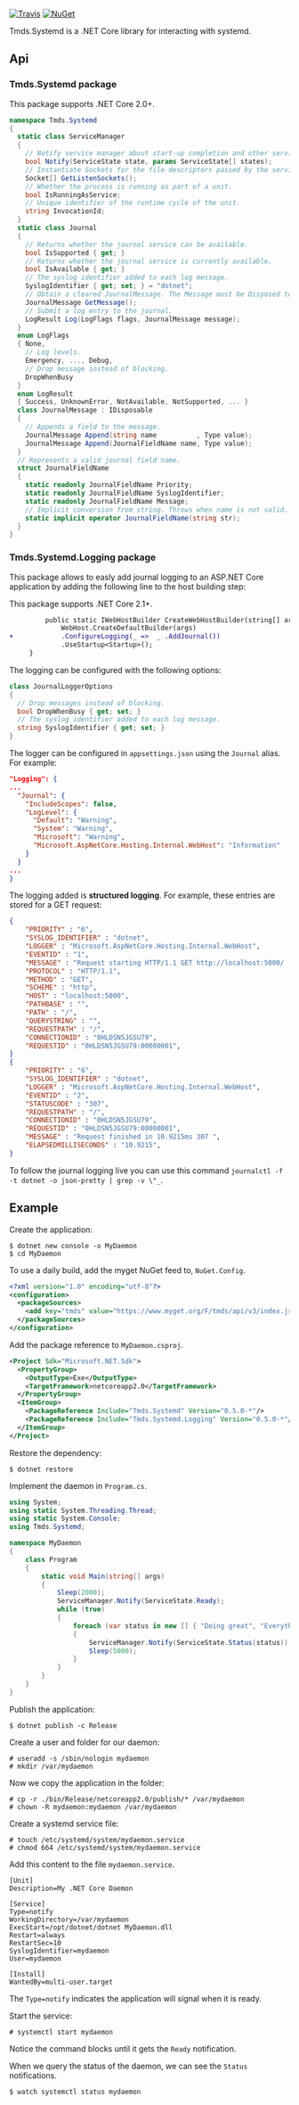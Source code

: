 [![Travis](https://api.travis-ci.org/tmds/Tmds.Systemd.svg?branch=master)](https://travis-ci.org/tmds/Tmds.Systemd)
[![NuGet](https://img.shields.io/nuget/v/Tmds.Systemd.svg)](https://www.nuget.org/packages/Tmds.Systemd)

Tmds.Systemd is a .NET Core library for interacting with systemd.

## Api

### Tmds.Systemd package

This package supports .NET Core 2.0+.

```C#
namespace Tmds.Systemd
{
  static class ServiceManager
  {
    // Notify service manager about start-up completion and other service status changes.
    bool Notify(ServiceState state, params ServiceState[] states);
    // Instantiate Sockets for the file descriptors passed by the service manager.
    Socket[] GetListenSockets();
    // Whether the process is running as part of a unit.
    bool IsRunningAsService;
    // Unique identifier of the runtime cycle of the unit.
    string InvocationId;
  }
  static class Journal
  {
    // Returns whether the journal service can be available.
    bool IsSupported { get; }
    // Returns whether the journal service is currently available.
    bool IsAvailable { get; }
    // The syslog identifier added to each log message.
    SyslogIdentifier { get; set; } = "dotnet";
    // Obtain a cleared JournalMessage. The Message must be Disposed to return it.
    JournalMessage GetMessage();
    // Submit a log entry to the journal.
    LogResult Log(LogFlags flags, JournalMessage message);
  }
  enum LogFlags
  { None,
    // Log levels.
    Emergency, ..., Debug,
    // Drop message instead of blocking.
    DropWhenBusy
  }
  enum LogResult
  { Success, UnknownError, NotAvailable, NotSupported, ... }
  class JournalMessage : IDisposable
  {
    // Appends a field to the message.
    JournalMessage Append(string name          , Type value);
    JournalMessage Append(JournalFieldName name, Type value);
  }
  // Represents a valid journal field name.
  struct JournalFieldName
  {
    static readonly JournalFieldName Priority;
    static readonly JournalFieldName SyslogIdentifier;
    static readonly JournalFieldName Message;
    // Implicit conversion from string. Throws when name is not valid.
    static implicit operator JournalFieldName(string str);
  }
}
```

### Tmds.Systemd.Logging package

This package allows to easly add journal logging to an ASP.NET Core application by adding the following line to the host building step:

This package supports .NET Core 2.1+.

```diff
         public static IWebHostBuilder CreateWebHostBuilder(string[] args) =>
             WebHost.CreateDefaultBuilder(args)
+            .ConfigureLogging(_ =>  _ .AddJournal())
             .UseStartup<Startup>();
     }
```

The logging can be configured with the following options:
```C#
class JournalLoggerOptions
{
  // Drop messages instead of blocking.
  bool DropWhenBusy { get; set; }
  // The syslog identifier added to each log message.
  string SyslogIdentifier { get; set; }
}
```

The logger can be configured in `appsettings.json` using the `Journal` alias. For example:

```json
"Logging": {
...
  "Journal": {
    "IncludeScopes": false,
    "LogLevel": {
      "Default": "Warning",
      "System": "Warning",
      "Microsoft": "Warning",
      "Microsoft.AspNetCore.Hosting.Internal.WebHost": "Information"
    }
  }
...
}
```

The logging added is **structured logging**. For example, these entries are stored for a GET request:

```json
{
	"PRIORITY" : "6",
	"SYSLOG_IDENTIFIER" : "dotnet",
	"LOGGER" : "Microsoft.AspNetCore.Hosting.Internal.WebHost",
	"EVENTID" : "1",
	"MESSAGE" : "Request starting HTTP/1.1 GET http://localhost:5000/  ",
	"PROTOCOL" : "HTTP/1.1",
	"METHOD" : "GET",
	"SCHEME" : "http",
	"HOST" : "localhost:5000",
	"PATHBASE" : "",
	"PATH" : "/",
	"QUERYSTRING" : "",
	"REQUESTPATH" : "/",
	"CONNECTIONID" : "0HLDSN5JGSU79",
	"REQUESTID" : "0HLDSN5JGSU79:00000001",
}
{
	"PRIORITY" : "6",
	"SYSLOG_IDENTIFIER" : "dotnet",
	"LOGGER" : "Microsoft.AspNetCore.Hosting.Internal.WebHost",
	"EVENTID" : "2",
	"STATUSCODE" : "307",
	"REQUESTPATH" : "/",
	"CONNECTIONID" : "0HLDSN5JGSU79",
	"REQUESTID" : "0HLDSN5JGSU79:00000001",
	"MESSAGE" : "Request finished in 10.9215ms 307 ",
	"ELAPSEDMILLISECONDS" : "10.9215",
}
```

To follow the journal logging live you can use this command `journalctl -f -t dotnet -o json-pretty | grep -v \"_`.

## Example

Create the application:

```
$ dotnet new console -o MyDaemon
$ cd MyDaemon
```

To use a daily build, add the myget NuGet feed to, `NuGet.Config`.

```xml
<?xml version="1.0" encoding="utf-8"?>
<configuration>
  <packageSources>
    <add key="tmds" value="https://www.myget.org/F/tmds/api/v3/index.json" />
  </packageSources>
</configuration>
```

Add the package reference to `MyDaemon.csproj`.

```xml
<Project Sdk="Microsoft.NET.Sdk">
  <PropertyGroup>
    <OutputType>Exe</OutputType>
    <TargetFramework>netcoreapp2.0</TargetFramework>
  </PropertyGroup>
  <ItemGroup>
    <PackageReference Include="Tmds.Systemd" Version="0.5.0-*"/>
    <PackageReference Include="Tmds.Systemd.Logging" Version="0.5.0-*"/>
  </ItemGroup>
</Project>
```

Restore the dependency:

```
$ dotnet restore
```

Implement the daemon in `Program.cs`.

```C#
using System;
using static System.Threading.Thread;
using static System.Console;
using Tmds.Systemd;

namespace MyDaemon
{
    class Program
    {
        static void Main(string[] args)
        {
            Sleep(2000);
            ServiceManager.Notify(ServiceState.Ready);
            while (true)
            {
                foreach (var status in new [] { "Doing great", "Everything fine", "Still running" })
                {
                    ServiceManager.Notify(ServiceState.Status(status));
                    Sleep(5000);
                }
            }
        }
    }
}
```

Publish the application:
```
$ dotnet publish -c Release
```

Create a user and folder for our daemon:
```
# useradd -s /sbin/nologin mydaemon
# mkdir /var/mydaemon
```

Now we copy the application in the folder:
```
# cp -r ./bin/Release/netcoreapp2.0/publish/* /var/mydaemon
# chown -R mydaemon:mydaemon /var/mydaemon
```

Create a systemd service file:

```
# touch /etc/systemd/system/mydaemon.service
# chmod 664 /etc/systemd/system/mydaemon.service
```

Add this content to the file `mydaemon.service`.

```
[Unit]
Description=My .NET Core Daemon

[Service]
Type=notify
WorkingDirectory=/var/mydaemon
ExecStart=/opt/dotnet/dotnet MyDaemon.dll
Restart=always
RestartSec=10
SyslogIdentifier=mydaemon
User=mydaemon

[Install]
WantedBy=multi-user.target
```

The `Type=notify` indicates the application will signal when it is ready.

Start the service:

```
# systemctl start mydaemon
```

Notice the command blocks until it gets the `Ready` notification.

When we query the status of the daemon, we can see the `Status` notifications.

```
$ watch systemctl status mydaemon
```
